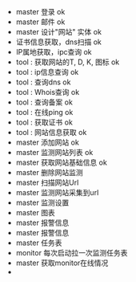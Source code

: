 - master 登录  ok
- master 邮件 ok
- master 设计"网站" 实体 ok
- 证书信息获取，dns扫描  ok
- IP属地获取，ipc查询 ok
- tool : 获取网站的T, D, K, 图标  ok
- tool : ip信息查询 ok
- tool : 查询dns  ok
- tool : Whois查询  ok
- tool : 查询备案  ok
- tool : 在线ping ok
- tool : 获取证书  ok
- tool : 网站信息获取  ok
- master 添加网站 ok
- master 监测网站列表 ok
- master 获取网站基础信息 ok
- master 删除网站监测
- master 扫描网站Url
- master 监测网站采集到url
- master 监测设置
- master 图表
- master 报警信息
- master 报警信息
- master 任务表
- monitor 每次启动拉一次监测任务表
- master 获取monitor在线情况
- 